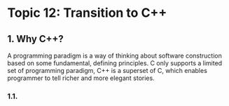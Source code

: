 # Topic 12: Transition to C++
## 1. Why C++?
A programming paradigm is a way of thinking about software construction based on some fundamental, defining principles. C only supports a limited set of programming paradigm, C++ is a superset of C, which enables programmer to tell richer and more elegant stories.
### 1.1. 